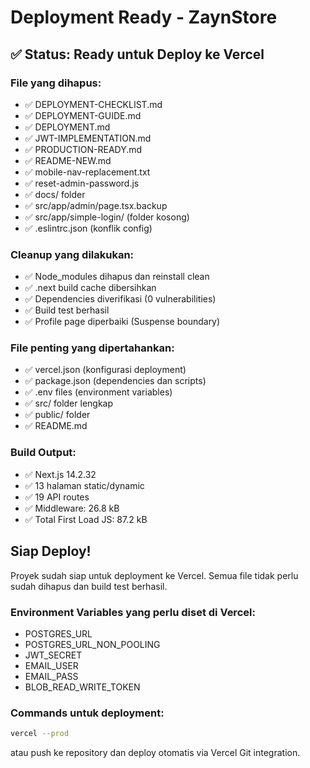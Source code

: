# Deployment Ready - ZaynStore

## ✅ Status: Ready untuk Deploy ke Vercel

### File yang dihapus:
- ✅ DEPLOYMENT-CHECKLIST.md
- ✅ DEPLOYMENT-GUIDE.md  
- ✅ DEPLOYMENT.md
- ✅ JWT-IMPLEMENTATION.md
- ✅ PRODUCTION-READY.md
- ✅ README-NEW.md
- ✅ mobile-nav-replacement.txt
- ✅ reset-admin-password.js
- ✅ docs/ folder
- ✅ src/app/admin/page.tsx.backup
- ✅ src/app/simple-login/ (folder kosong)
- ✅ .eslintrc.json (konflik config)

### Cleanup yang dilakukan:
- ✅ Node_modules dihapus dan reinstall clean
- ✅ .next build cache dibersihkan
- ✅ Dependencies diverifikasi (0 vulnerabilities)
- ✅ Build test berhasil
- ✅ Profile page diperbaiki (Suspense boundary)

### File penting yang dipertahankan:
- ✅ vercel.json (konfigurasi deployment)
- ✅ package.json (dependencies dan scripts)
- ✅ .env files (environment variables)
- ✅ src/ folder lengkap
- ✅ public/ folder
- ✅ README.md

### Build Output:
- ✅ Next.js 14.2.32
- ✅ 13 halaman static/dynamic
- ✅ 19 API routes
- ✅ Middleware: 26.8 kB
- ✅ Total First Load JS: 87.2 kB

## Siap Deploy!

Proyek sudah siap untuk deployment ke Vercel. Semua file tidak perlu sudah dihapus dan build test berhasil.

### Environment Variables yang perlu diset di Vercel:
- POSTGRES_URL
- POSTGRES_URL_NON_POOLING  
- JWT_SECRET
- EMAIL_USER
- EMAIL_PASS
- BLOB_READ_WRITE_TOKEN

### Commands untuk deployment:
```bash
vercel --prod
```

atau push ke repository dan deploy otomatis via Vercel Git integration.
